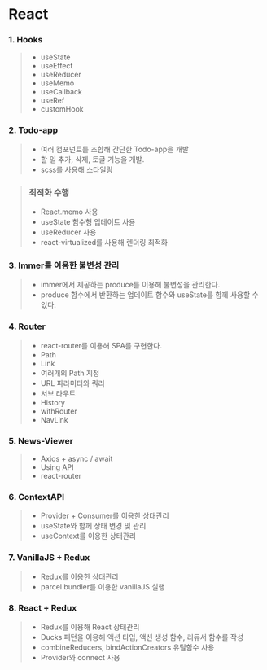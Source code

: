 # React

### 1. Hooks

> - useState
> - useEffect
> - useReducer
> - useMemo
> - useCallback
> - useRef
> - customHook

### 2. Todo-app

> - 여러 컴포넌트를 조합해 간단한 Todo-app을 개발
> - 할 일 추가, 삭제, 토글 기능을 개발.
> - scss를 사용해 스타일링

> ### 최적화 수행
>
> - React.memo 사용
> - useState 함수형 업데이트 사용
> - useReducer 사용
> - react-virtualized를 사용해 렌더링 최적화

### 3. Immer를 이용한 불변성 관리

> - immer에서 제공하는 produce를 이용해 불변성을 관리한다.
> - produce 함수에서 반환하는 업데이트 함수와 useState를 함께 사용할 수 있다.

### 4. Router

> - react-router를 이용해 SPA를 구현한다.
> - Path
> - Link
> - 여러개의 Path 지정
> - URL 파라미터와 쿼리
> - 서브 라우트
> - History
> - withRouter
> - NavLink

### 5. News-Viewer

> - Axios + async / await
> - Using API
> - react-router

### 6. ContextAPI

> - Provider + Consumer를 이용한 상태관리
> - useState와 함께 상태 변경 및 관리
> - useContext를 이용한 상태관리

### 7. VanillaJS + Redux

> - Redux를 이용한 상태관리
> - parcel bundler를 이용한 vanillaJS 실행

### 8. React + Redux

> - Redux를 이용해 React 상태관리
> - Ducks 패턴을 이용해 액션 타입, 액션 생성 함수, 리듀서 함수를 작성
> - combineReducers, bindActionCreators 유틸함수 사용
> - Provider와 connect 사용
